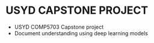 # USYD CAPSTONE PROJECT
- USYD COMP5703 Capstone project 
- Document understanding using deep learning models 
